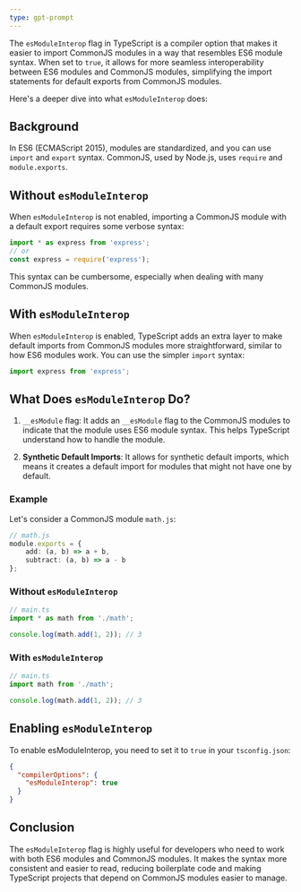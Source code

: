 ```yaml
---
type: gpt-prompt
---
```

The `esModuleInterop` flag in TypeScript is a compiler option that makes it easier to import CommonJS modules in a way
that resembles ES6 module syntax. When set to `true`, it allows for more seamless interoperability between ES6 modules
and CommonJS modules, simplifying the import statements for default exports from CommonJS modules.

Here's a deeper dive into what `esModuleInterop` does:

## Background

In ES6 (ECMAScript 2015), modules are standardized, and you can use `import` and `export` syntax. CommonJS, used by
Node.js, uses `require` and `module.exports`.

## Without `esModuleInterop`

When `esModuleInterop` is not enabled, importing a CommonJS module with a default export requires some verbose syntax:

```ts
import * as express from 'express';
// or
const express = require('express');
```

This syntax can be cumbersome, especially when dealing with many CommonJS modules.

## With `esModuleInterop`

When `esModuleInterop` is enabled, TypeScript adds an extra layer to make default imports from CommonJS modules more
straightforward, similar to how ES6 modules work. You can use the simpler `import` syntax:

```ts
import express from 'express';
```

## What Does `esModuleInterop` Do?

1. `__esModule` flag: It adds an `__esModule` flag to the CommonJS modules to indicate that the module uses ES6 module
   syntax. This helps TypeScript understand how to handle the module.

2. **Synthetic Default Imports**: It allows for synthetic default imports, which means it creates a default import for
   modules that might not have one by default.

### Example

Let's consider a CommonJS module `math.js`:

```ts
// math.js
module.exports = {
    add: (a, b) => a + b,
    subtract: (a, b) => a - b
};
```

### Without `esModuleInterop`

```ts
// main.ts
import * as math from './math';

console.log(math.add(1, 2)); // 3
```

### With `esModuleInterop`

```ts
// main.ts
import math from './math';

console.log(math.add(1, 2)); // 3
```

## Enabling `esModuleInterop`

To enable esModuleInterop, you need to set it to `true` in your `tsconfig.json`:

```json
{
  "compilerOptions": {
    "esModuleInterop": true
  }
}
```

## Conclusion

The `esModuleInterop` flag is highly useful for developers who need to work with both ES6 modules and CommonJS modules.
It makes the syntax more consistent and easier to read, reducing boilerplate code and making TypeScript projects that
depend on CommonJS modules easier to manage.

